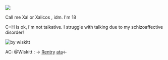 ![](https://files.catbox.moe/uo6wmz.jpeg)

Call me Xal or Xalicos , idm. I'm 18

C+H is ok, i'm not talkative. I struggle with talking due to my schizoaffective disorder!

![by wiskitt](https://files.catbox.moe/igvift.png)

  AC: @Wiskitt :  -> [Rentry](https://rentry.co/-princezam) [ata](https://crown.atabook.org/)<- 
